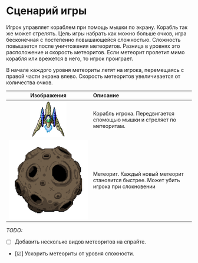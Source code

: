 # Сценарий игры <!-- omit in toc -->

Игрок управляет кораблем при помощь мышки по экрану. Корабль так же может стрелять.
Цель игры набрать как можно больше очков, игра бесконечная с постепенно повышающейся сложностью.
Сложность повышается после уничтожения метеоритов.
Разница в уровнях это расположение и скорость метеоритов.
Если метеорит пролетит мимо корабля или врежется в него, то игрок проиграет.

В начале каждого уровня метеориты летят на игрока, перемещаясь с правой
части экрана влево. Скорость метеоритов увеличивается от количества очков.

|             Изображения             | Описание                                                                                                                                                |
| :------------------------------:    | :------------------------------------------------------------------------------------------------------------------------------------------------------ |
| ![starship](scenario/starship.gif)  | Корабль игрока. Передвигается спомощью мышки и стреляет по метеоритам.                                          |
| ![boulder](scenario/boulder.png)    | Метеорит. Каждый новый метеорит становится быстрее. Может убить игрока при слокновении                                

_TODO:_

- [ ] Добавить несколько видов метеоритов на спрайте.
- [&#9745;] Ускорить метеориты от уровня сложности.
